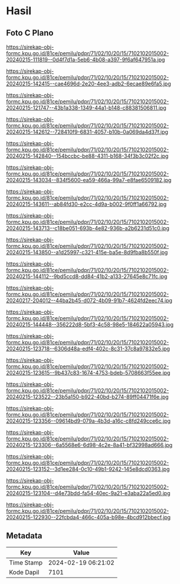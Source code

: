 # Hasil

## Foto C Plano

https://sirekap-obj-formc.kpu.go.id/81ce/pemilu/pdpr/71/02/10/20/15/7102102015002-20240215-111819--0d4f7d1a-5eb6-4b08-a397-9f6af647951a.jpg

https://sirekap-obj-formc.kpu.go.id/81ce/pemilu/pdpr/71/02/10/20/15/7102102015002-20240215-142415--cae4696d-2e20-4ee3-adb2-6ecae89e6fa5.jpg

https://sirekap-obj-formc.kpu.go.id/81ce/pemilu/pdpr/71/02/10/20/15/7102102015002-20240215-121747--43b1a338-1349-44a1-b148-c88381506811.jpg

https://sirekap-obj-formc.kpu.go.id/81ce/pemilu/pdpr/71/02/10/20/15/7102102015002-20240215-142612--728410f9-6831-4057-b10b-0a069da4d37f.jpg

https://sirekap-obj-formc.kpu.go.id/81ce/pemilu/pdpr/71/02/10/20/15/7102102015002-20240215-142840--154bccbc-be88-4311-b168-34f3b3c02f2c.jpg

https://sirekap-obj-formc.kpu.go.id/81ce/pemilu/pdpr/71/02/10/20/15/7102102015002-20240215-143034--834f5600-ea59-466a-99a7-e8fae6509182.jpg

https://sirekap-obj-formc.kpu.go.id/81ce/pemilu/pdpr/71/02/10/20/15/7102102015002-20240215-143611--ab84fd30-e2cc-4d9a-b002-9f0ff1a66792.jpg

https://sirekap-obj-formc.kpu.go.id/81ce/pemilu/pdpr/71/02/10/20/15/7102102015002-20240215-143713--c18be051-693b-4e82-936b-a2b6231d51c0.jpg

https://sirekap-obj-formc.kpu.go.id/81ce/pemilu/pdpr/71/02/10/20/15/7102102015002-20240215-143850--a1d25997-c321-415e-ba5e-8d9fba8b550f.jpg

https://sirekap-obj-formc.kpu.go.id/81ce/pemilu/pdpr/71/02/10/20/15/7102102015002-20240215-144112--9bd5ccd8-dd84-41b2-a133-27645e8c71fc.jpg

https://sirekap-obj-formc.kpu.go.id/81ce/pemilu/pdpr/71/02/10/20/15/7102102015002-20240217-204012--44ba2b45-d072-4b09-91b7-4624fd2eec74.jpg

https://sirekap-obj-formc.kpu.go.id/81ce/pemilu/pdpr/71/02/10/20/15/7102102015002-20240215-144448--356222d8-5bf3-4c58-98e5-184622a05943.jpg

https://sirekap-obj-formc.kpu.go.id/81ce/pemilu/pdpr/71/02/10/20/15/7102102015002-20240215-123718--6306d48a-edf4-402c-8c31-37c8a97832e5.jpg

https://sirekap-obj-formc.kpu.go.id/81ce/pemilu/pdpr/71/02/10/20/15/7102102015002-20240215-123615--9b437c83-1674-4753-bdeb-5708663f55ee.jpg

https://sirekap-obj-formc.kpu.go.id/81ce/pemilu/pdpr/71/02/10/20/15/7102102015002-20240215-123522--23b5a150-b922-40bd-b274-89ff04471f6e.jpg

https://sirekap-obj-formc.kpu.go.id/81ce/pemilu/pdpr/71/02/10/20/15/7102102015002-20240215-123356--09614bd9-079a-4b3d-a16c-c8fd249cce6c.jpg

https://sirekap-obj-formc.kpu.go.id/81ce/pemilu/pdpr/71/02/10/20/15/7102102015002-20240215-123306--6a5568e6-6d98-4c2e-8a41-bf32998ad666.jpg

https://sirekap-obj-formc.kpu.go.id/81ce/pemilu/pdpr/71/02/10/20/15/7102102015002-20240215-123152--3d1ee284-0c10-49b1-9242-145e8dcd0363.jpg

https://sirekap-obj-formc.kpu.go.id/81ce/pemilu/pdpr/71/02/10/20/15/7102102015002-20240215-123104--d4e73bdd-fa54-40ec-9a21-e3aba22a5ed0.jpg

https://sirekap-obj-formc.kpu.go.id/81ce/pemilu/pdpr/71/02/10/20/15/7102102015002-20240215-122930--22fcbda4-466c-405a-b98e-4bcd912bbecf.jpg


## Metadata

| Key        | Value               |
| ---------- | ------------------- |
| Time Stamp | 2024-02-19 06:21:02 |
| Kode Dapil | 7101                |



